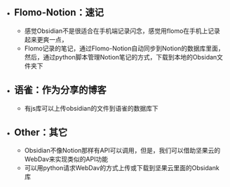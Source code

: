 - ## Flomo-Notion：速记
	- 感觉Obsidian不是很适合在手机端记录闪念，感觉用flomo在手机上记录起来更爽一点，
	- Flomo记录的笔记，通过Flomo-Notion自动同步到Notion的数据库里面，然后，通过python脚本管理Notion笔记的方式，下载到本地的Obsidan文件夹下
- ## 语雀：作为分享的博客
	- 有js库可以上传obsidian的文件到语雀的数据库下
- ## Other：其它
	- Obsidian不像Notion那样有API可以调用，但是，我们可以借助坚果云的WebDav来实现类似的API功能
	- 可以用python请求WebDav的方式上传或下载到坚果云里面的Obsidank库